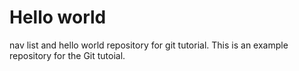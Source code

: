 # Hello world

nav list and hello world repository for git tutorial.
This is an example repository for the Git tutoial.
